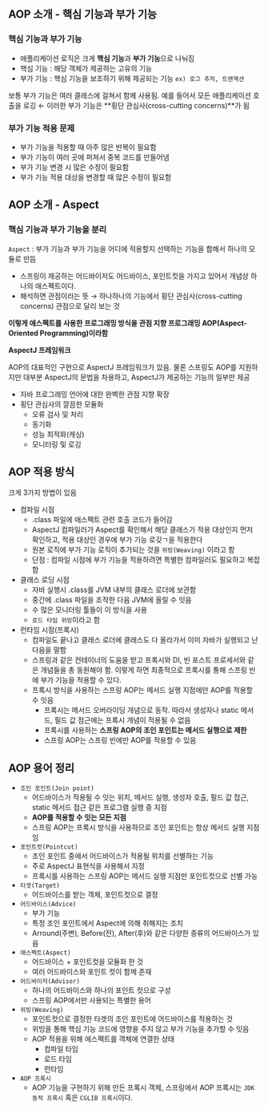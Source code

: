 ## AOP 소개 - 핵심 기능과 부가 기능

### 핵심 기능과 부가 기능

- 애플리케이션 로직은 크게 **핵심 기능**과 **부가 기능**으로 나눠짐
- 핵심 기능 : 해당 객체가 제공하는 고유의 기능
- 부가 기능 : 핵심 기능을 보조하기 위해 제공되는 기능 `ex) 로그 추적, 트랜잭션`

보통 부가 기능은 여러 클래스에 걸쳐서 함께 사용됨. 예를 들어서 모든 애플리케이션 호출을 로깅 ← 이러한 부가 기능은 **횡단 관심사(cross-cutting concerns)**가 됨

### 부가 기능 적용 문제

- 부가 기능을 적용할 때 아주 많은 반복이 필요함
- 부가 기능이 여러 곳에 퍼져서 중복 코드를 만들어냄
- 부가 기능 변경 시 많은 수정이 필요함
- 부가 기능 적용 대상을 변경할 때 많은 수정이 필요함

## AOP 소개 - Aspect

### 핵심 기능과 부가 기능을 분리

`Aspect` : 부가 기능과 부가 기능을 어디에 적용할지 선택하는 기능을 합해서 하나의 모듈로 만듬

- 스프링이 제공하는 어드바이저도 어드바이스, 포인트컷을 가지고 있어서 개념상 하나의 애스펙트이다.
- 해석하면 관점이라는 뜻 → 하나하나의 기능에서 횡단 관심사(cross-cutting concerns) 관점으로 달리 보는 것

**이렇게 애스펙트를 사용한 프로그래밍 방식을 관점 지향 프로그래밍 AOP(Aspect-Oriented Programming)이라함**

**AspectJ 프레임워크**

AOP의 대표적인 구현으로 AspectJ 프레임워크가 있음. 물론 스프링도 AOP를 지원하지만 대부분 AspectJ의 문법을 차용하고, AspectJ가 제공하는 기능의 일부만 제공

- 자바 프로그래밍 언어에 대한 완벽한 관점 지향 확장
- 횡단 관심사의 깔끔한 모듈화
  - 오류 검사 및 처리
  - 동기화
  - 성능 최적화(캐싱)
  - 모니터링 및 로깅

## AOP 적용 방식

크게 3가지 방법이 있음

- 컴파일 시점
  - .class 파일에 애스펙트 관련 호출 코드가 들어감
  - AspectJ 컴파일러가 Aspect를 확인해서 해당 클래스가 적용 대상인지 먼저 확인하고, 적용 대상인 경우에 부가 기능 로깆ㄱ을 적용한다
  - 원본 로직에 부가 기능 로직이 추가되는 것을 `위빙(Weaving)` 이라고 함
  - 단점 : 컴파일 시점에 부가 기능을 적용하려면 특별한 컴파일러도 필요하고 복잡함
- 클래스 로딩 시점
  - 자바 실행시 .class를 JVM 내부의 클래스 로더에 보관함
  - 중간에 .class 파일을 조작한 다음 JVM에 올릴 수 잇음
  - 수 많은 모니터링 툴들이 이 방식을 사용
  - `로드 타임 위빙`이라고 함
- 런타임 시점(프록시)
  - 컴파일도 끝나고 클래스 로더에 클래스도 다 올라가서 이미 자바가 실행되고 난 다음을 말함
  - 스프링과 같은 컨테이너의 도움을 받고 프록시와 DI, 빈 포스트 프로세서와 같은 개념들을 총 동원해야 함. 이렇게 하면 최종적으로 프록시를 통해 스프링 빈에 부가 기능을 적용할 수 있다.
  - 프록시 방식을 사용하는 스프링 AOP는 메서드 실행 지점에만 AOP를 적용할 수 잇음
    - 프록시는 메서드 오버라이딩 개념으로 동작. 따라서 생성자나 static 메서드, 필드 값 점근에는 프록시 개념이 적용될 수 없음
    - 프록시를 사용하는 **스프링 AOP의 조인 포인트는 메서드 실행으로 제한**
    - 스프링 AOP는 스프링 빈에만 AOP를 적용할 수 있음

## AOP 용어 정리

- `조인 포인트(Join point)`
  - 어드바이스가 적용될 수 잇는 위치, 메서드 실행, 생성자 호출, 필드 값 접근, static 메서드 접근 같은 프로그램 실행 중 지점
  - **AOP를 적용할 수 잇는 모든 지점**
  - 스프링 AOP는 프록시 방식을 사용하므로 조인 포인트는 항상 메서드 실행 지점임
- `포인트컷(Pointcut)`
  - 조인 포인트 중에서 어드바이스가 적용될 위치를 선별하는 기능
  - 주로 AspectJ 표현식을 사용해서 지정
  - 프록시를 사용하는 스프링 AOP는 메서드 실행 지점만 포인트컷으로 선별 가능
- `타겟(Target)`
  - 어드바이스를 받는 객체, 포인트컷으로 결정
- `어드바이스(Advice)`
  - 부가 기능
  - 특정 조인 포인트에서 Aspect에 의해 취해지는 조치
  - Arround(주변), Before(전), After(후)와 같은 다양한 종류의 어드바이스가 있음
- `애스펙트(Aspect)`
  - 어드바이스 + 포인트컷을 모듈화 한 것
  - 여러 어드바이스와 포인트 컷이 함께 존재
- `어드바이저(Advisor)`
  - 하나의 어드바이스와 하나의 포인트 컷으로 구성
  - 스프링 AOP에서만 사용되는 특별한 용어
- `위빙(Weaving)`
  - 포인트컷으로 결정한 타겟의 조인 포인트에 어드바이스를 적용하는 것
  - 위빙을 통해 핵심 기능 코드에 영향을 주지 않고 부가 기능을 추가할 수 잇음
  - AOP 적용을 위해 에스펙트를 객체에 연결한 상태
    - 컴파일 타임
    - 로드 타임
    - 런타임
- `AOP 프록시`
  - AOP 기능을 구현하기 위해 만든 프록시 객체, 스프링에서 AOP 프록시는 `JDK 동적 프록시` 혹은 `CGLIB 프록시`이다.
